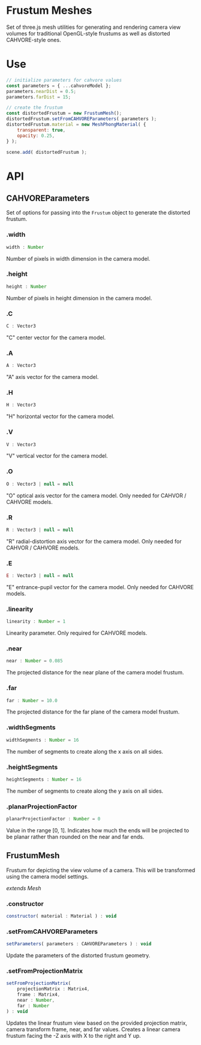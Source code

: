 # Frustum Meshes

Set of three.js mesh utilities for generating and rendering camera view volumes for traditional OpenGL-style frustums as well as distorted CAHVORE-style ones.

# Use

```js
// initialize parameters for cahvore values
const parameters = { ...cahvoreModel };
parameters.nearDist = 0.5;
parameters.farDist = 15;

// create the frustum
const distortedFrustum = new FrustumMesh();
distortedFrustum.setFromCAHVOREParameters( parameters );
distortedFrustum.material = new MeshPhongMaterial( {
	transparent: true,
	opacity: 0.25,
} );

scene.add( distortedFrustum );
```

# API

## CAHVOREParameters

Set of options for passing into the `Frustum` object to generate the distorted frustum.

### .width

```js
width : Number
```

Number of pixels in width dimension in the camera model.

### .height

```js
height : Number
```

Number of pixels in height dimension in the camera model.

### .C

```js
C : Vector3
```

"C" center vector for the camera model.

### .A

```js
A : Vector3
```

"A" axis vector for the camera model.

### .H

```js
H : Vector3
```

"H" horizontal vector for the camera model.

### .V

```js
V : Vector3
```

"V" vertical vector for the camera model.

### .O

```js
O : Vector3 | null = null
```

"O" optical axis vector for the camera model. Only needed for CAHVOR / CAHVORE models.

### .R

```js
R : Vector3 | null = null
```

"R" radial-distortion axis vector for the camera model. Only needed for CAHVOR / CAHVORE models.

### .E

```js
E : Vector3 | null = null
```

"E" entrance-pupil vector for the camera model. Only needed for CAHVORE models.

### .linearity

```js
linearity : Number = 1
```

Linearity parameter. Only required for CAHVORE models.

### .near

```js
near : Number = 0.085
```

The projected distance for the near plane of the camera model frustum.

### .far

```js
far : Number = 10.0
```

The projected distance for the far plane of the camera model frustum.

### .widthSegments

```js
widthSegments : Number = 16
```

The number of segments to create along the x axis on all sides.

### .heightSegments

```js
heightSegments : Number = 16
```

The number of segments to create along the y axis on all sides.

### .planarProjectionFactor

```js
planarProjectionFactor : Number = 0
```

Value in the range [0, 1]. Indicates how much the ends will be projected to be planar rather than rounded on the near and far ends.

## FrustumMesh

Frustum for depicting the view volume of a camera. This will be transformed using the camera model settings.

_extends Mesh_

### .constructor

```js
constructor( material : Material ) : void
```

### .setFromCAHVOREParameters

```js
setParameters( parameters : CAHVOREParameters ) : void
```

Update the parameters of the distorted frustum geometry.

### .setFromProjectionMatrix

```js
setFromProjectionMatrix(
	projectionMatrix : Matrix4,
	frame : Matrix4,
	near : Number,
	far : Number
) : void
```

Updates the linear frustum view based on the provided projection matrix, camera transform frame, near, and far values. Creates a linear camera frustum facing the -Z axis with X to the right and Y up.

